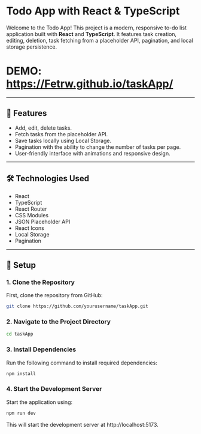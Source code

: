 # Todo App with React & TypeScript

Welcome to the Todo App! This project is a modern, responsive to-do list application built with **React** and **TypeScript**. It features task creation, editing, deletion, task fetching from a placeholder API, pagination, and local storage persistence.

# DEMO: https://Fetrw.github.io/taskApp/
---

## 🚀 **Features**
- Add, edit, delete tasks.
- Fetch tasks from the placeholder API.
- Save tasks locally using Local Storage.
- Pagination with the ability to change the number of tasks per page.
- User-friendly interface with animations and responsive design.

---

## 🛠️ **Technologies Used**
- React
- TypeScript
- React Router
- CSS Modules
- JSON Placeholder API
- React Icons
- Local Storage
- Pagination

---

## 📂 **Setup**

### 1. Clone the Repository
First, clone the repository from GitHub:

```bash
git clone https://github.com/yourusername/taskApp.git
```

### 2. Navigate to the Project Directory

```bash
cd taskApp
```

### 3. Install Dependencies
Run the following command to install required dependencies:

```bash
npm install
```

### 4. Start the Development Server
Start the application using:

```bash
npm run dev
```
This will start the development server at http://localhost:5173.
